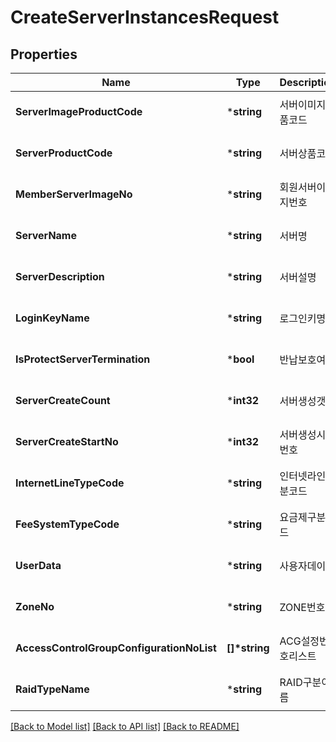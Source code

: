 # CreateServerInstancesRequest

## Properties
Name | Type | Description | Notes
------------ | ------------- | ------------- | -------------
**ServerImageProductCode** | ***string** | 서버이미지상품코드 | [optional] [default to null]
**ServerProductCode** | ***string** | 서버상품코드 | [optional] [default to null]
**MemberServerImageNo** | ***string** | 회원서버이미지번호 | [optional] [default to null]
**ServerName** | ***string** | 서버명 | [optional] [default to null]
**ServerDescription** | ***string** | 서버설명 | [optional] [default to null]
**LoginKeyName** | ***string** | 로그인키명 | [optional] [default to null]
**IsProtectServerTermination** | ***bool** | 반납보호여부 | [optional] [default to null]
**ServerCreateCount** | ***int32** | 서버생성갯수 | [optional] [default to null]
**ServerCreateStartNo** | ***int32** | 서버생성시작번호 | [optional] [default to null]
**InternetLineTypeCode** | ***string** | 인터넷라인구분코드 | [optional] [default to null]
**FeeSystemTypeCode** | ***string** | 요금제구분코드 | [optional] [default to null]
**UserData** | ***string** | 사용자데이터 | [optional] [default to null]
**ZoneNo** | ***string** | ZONE번호 | [optional] [default to null]
**AccessControlGroupConfigurationNoList** | **[]\*string** | ACG설정번호리스트 | [optional] [default to null]
**RaidTypeName** | ***string** | RAID구분이름 | [optional] [default to null]

[[Back to Model list]](../README.md#documentation-for-models) [[Back to API list]](../README.md#documentation-for-api-endpoints) [[Back to README]](../README.md)


